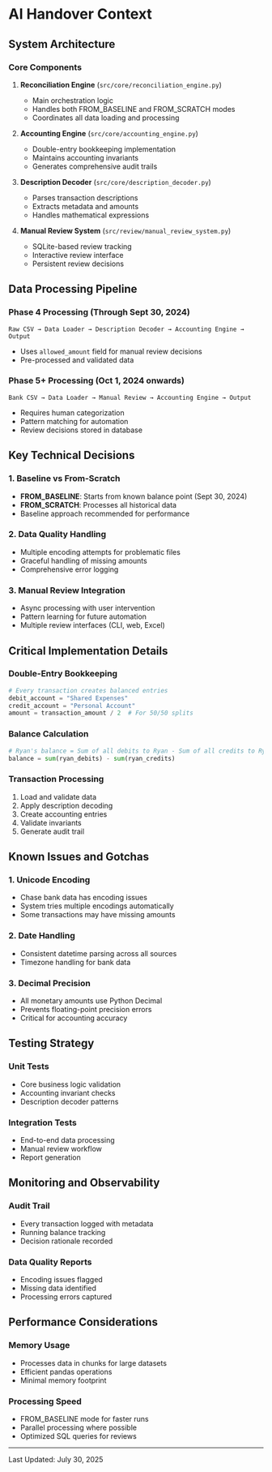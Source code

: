 # AI Handover Context

## System Architecture

### Core Components

1. **Reconciliation Engine** (`src/core/reconciliation_engine.py`)
   - Main orchestration logic
   - Handles both FROM_BASELINE and FROM_SCRATCH modes
   - Coordinates all data loading and processing

2. **Accounting Engine** (`src/core/accounting_engine.py`)
   - Double-entry bookkeeping implementation
   - Maintains accounting invariants
   - Generates comprehensive audit trails

3. **Description Decoder** (`src/core/description_decoder.py`)
   - Parses transaction descriptions
   - Extracts metadata and amounts
   - Handles mathematical expressions

4. **Manual Review System** (`src/review/manual_review_system.py`)
   - SQLite-based review tracking
   - Interactive review interface
   - Persistent review decisions

## Data Processing Pipeline

### Phase 4 Processing (Through Sept 30, 2024)
```
Raw CSV → Data Loader → Description Decoder → Accounting Engine → Output
```
- Uses `allowed_amount` field for manual review decisions
- Pre-processed and validated data

### Phase 5+ Processing (Oct 1, 2024 onwards)
```
Bank CSV → Data Loader → Manual Review → Accounting Engine → Output
```
- Requires human categorization
- Pattern matching for automation
- Review decisions stored in database

## Key Technical Decisions

### 1. Baseline vs From-Scratch
- **FROM_BASELINE**: Starts from known balance point (Sept 30, 2024)
- **FROM_SCRATCH**: Processes all historical data
- Baseline approach recommended for performance

### 2. Data Quality Handling
- Multiple encoding attempts for problematic files
- Graceful handling of missing amounts
- Comprehensive error logging

### 3. Manual Review Integration
- Async processing with user intervention
- Pattern learning for future automation
- Multiple review interfaces (CLI, web, Excel)

## Critical Implementation Details

### Double-Entry Bookkeeping
```python
# Every transaction creates balanced entries
debit_account = "Shared Expenses"
credit_account = "Personal Account"
amount = transaction_amount / 2  # For 50/50 splits
```

### Balance Calculation
```python
# Ryan's balance = Sum of all debits to Ryan - Sum of all credits to Ryan
balance = sum(ryan_debits) - sum(ryan_credits)
```

### Transaction Processing
1. Load and validate data
2. Apply description decoding
3. Create accounting entries
4. Validate invariants
5. Generate audit trail

## Known Issues and Gotchas

### 1. Unicode Encoding
- Chase bank data has encoding issues
- System tries multiple encodings automatically
- Some transactions may have missing amounts

### 2. Date Handling
- Consistent datetime parsing across all sources
- Timezone handling for bank data

### 3. Decimal Precision
- All monetary amounts use Python Decimal
- Prevents floating-point precision errors
- Critical for accounting accuracy

## Testing Strategy

### Unit Tests
- Core business logic validation
- Accounting invariant checks
- Description decoder patterns

### Integration Tests
- End-to-end data processing
- Manual review workflow
- Report generation

## Monitoring and Observability

### Audit Trail
- Every transaction logged with metadata
- Running balance tracking
- Decision rationale recorded

### Data Quality Reports
- Encoding issues flagged
- Missing data identified
- Processing errors captured

## Performance Considerations

### Memory Usage
- Processes data in chunks for large datasets
- Efficient pandas operations
- Minimal memory footprint

### Processing Speed
- FROM_BASELINE mode for faster runs
- Parallel processing where possible
- Optimized SQL queries for reviews

---

Last Updated: July 30, 2025